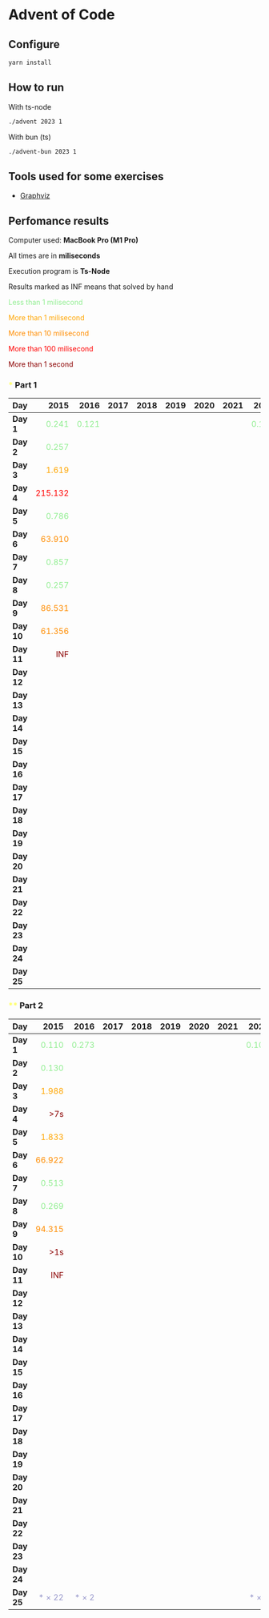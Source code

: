 # Advent of Code



## Configure

```sh
yarn install
```

## How to run

With ts-node

```sh
./advent 2023 1
```

With bun (ts)

```sh
./advent-bun 2023 1
```

## Tools used for some exercises

* [Graphviz](https://graphviz.org)

## Perfomance results

Computer used: **MacBook Pro (M1 Pro)**

All times are in **miliseconds**

Execution program is **Ts-Node**

Results marked as INF means that solved by hand

<span style="color:lightgreen">Less than 1 milisecond</span>

<span style="color:orange">More than 1 milisecond</span>

<span style="color:darkorange">More than 10 milisecond</span>

<span style="color:red">More than 100 milisecond</span>

<span style="color:darkred">More than 1 second</span>



### <span style="color:#FFFF66">*</span> Part 1

| **Day** | **2015** | **2016** | **2017** | **2018** | **2019** | **2020** | **2021** | **2022** | **2023** |
|---------|---------:|---------:|---------:|---------:|---------:|---------:|---------:|---------:|---------:|
| **Day 1** | <span style="color:lightgreen">0.241</span> | <span style="color:lightgreen">0.121</span> |         |         |         |         |         | <span style="color:lightgreen">0.107</span> | <span style="color:lightgreen">0.640</span> |
| **Day 2** | <span style="color:lightgreen">0.257</span> |         |         |         |         |         |         |         | <span style="color:lightgreen">0.106</span> |
| **Day 3** | <span style="color:orange">1.619</span> |         |         |         |         |         |         |         | <span style="color:orange">2.676</span> |
| **Day 4** | <span style="color:red">215.132</span> |         |         |         |         |         |         |         | <span style="color:lightgreen">0.426</span> |
| **Day 5** | <span style="color:lightgreen">0.786</span> |         |         |         |         |         |         |         | <span style="color:lightgreen">0.364</span> |
| **Day 6** | <span style="color:darkorange">63.910</span> |         |         |         |         |         |         |         | <span style="color:lightgreen">0.047</span> |
| **Day 7** | <span style="color:lightgreen">0.857</span> |         |         |         |         |         |         |         | <span style="color:orange">2.683</span> |
| **Day 8** | <span style="color:lightgreen">0.257</span> |         |         |         |         |         |         |         | <span style="color:orange">1.333</span> |
| **Day 9** | <span style="color:darkorange">86.531</span> |         |         |         |         |         |         |         | <span style="color:orange">2.433</span> |
| **Day 10** | <span style="color:darkorange">61.356</span> |         |         |         |         |         |         |         | <span style="color:orange">1.766</span> |
| **Day 11** | <span style="color:darkred">INF</span> |         |         |         |         |         |         |         | <span style="color:orange">7.652</span> |
| **Day 12** |         |         |         |         |         |         |         |         | <span style="color:darkorange">23.652</span> |
| **Day 13** |         |         |         |         |         |         |         |         | <span style="color:orange">2.605</span> |
| **Day 14** |         |         |         |         |         |         |         |         | <span style="color:orange">3.359</span> |
| **Day 15** |         |         |         |         |         |         |         |         | <span style="color:lightgreen">0.928</span> |
| **Day 16** |         |         |         |         |         |         |         |         | <span style="color:orange">6.506</span> |
| **Day 17** |         |         |         |         |         |         |         |         | <span style="color:red">731.511</span> |
| **Day 18** |         |         |         |         |         |         |         |         | <span style="color:lightgreen">0.195</span> |
| **Day 19** |         |         |         |         |         |         |         |         | <span style="color:orange">1.710</span> |
| **Day 20** |         |         |         |         |         |         |         |         | <span style="color:darkorange">11.904</span> |
| **Day 21** |         |         |         |         |         |         |         |         | <span style="color:darkorange">47.542</span> |
| **Day 22** |         |         |         |         |         |         |         |         | <span style="color:red">209.524</span> |
| **Day 23** |         |         |         |         |         |         |         |         | <span style="color:orange">1.016</span> |
| **Day 24** |         |         |         |         |         |         |         |         | <span style="color:darkorange">35.310</span> |
| **Day 25** |         |         |         |         |         |         |         |         | <span style="color:darkred">INF</span> |


### <span style="color:#FFFF66">**</span> Part 2

| **Day** | **2015** | **2016** | **2017** | **2018** | **2019** | **2020** | **2021** | **2022** | **2023** |
|---------|---------:|---------:|---------:|---------:|---------:|---------:|---------:|---------:|---------:|
| **Day 1** | <span style="color:lightgreen">0.110</span> | <span style="color:lightgreen">0.273</span> |         |         |         |         |         | <span style="color:lightgreen">0.109</span> | <span style="color:orange">1.598</span> |
| **Day 2** | <span style="color:lightgreen">0.130</span> |         |         |         |         |         |         |         | <span style="color:lightgreen">0.103</span> |
| **Day 3** | <span style="color:orange">1.988</span> |         |         |         |         |         |         |         | <span style="color:orange">1.221</span> |
| **Day 4** | <span style="color:darkred">>7s</span> |         |         |         |         |         |         |         | <span style="color:lightgreen">0.475</span> |
| **Day 5** | <span style="color:orange">1.833</span> |         |         |         |         |         |         |         | <span style="color:darkred">>8m</span> |
| **Day 6** | <span style="color:darkorange">66.922</span> |         |         |         |         |         |         |         | <span style="color:lightgreen">0.041</span> |
| **Day 7** | <span style="color:lightgreen">0.513</span> |         |         |         |         |         |         |         | <span style="color:orange">5.344</span> |
| **Day 8** | <span style="color:lightgreen">0.269</span> |         |         |         |         |         |         |         | <span style="color:orange">6.380</span> |
| **Day 9** | <span style="color:darkorange">94.315</span> |         |         |         |         |         |         |         | <span style="color:lightgreen">0.925</span> |
| **Day 10** | <span style="color:darkred">>1s</span> |         |         |         |         |         |         |         | <span style="color:orange">7.517</span> |
| **Day 11** | <span style="color:darkred">INF</span> |         |         |         |         |         |         |         | <span style="color:orange">5.165</span> |
| **Day 12** |         |         |         |         |         |         |         |         | <span style="color:red">528.548</span> |
| **Day 13** |         |         |         |         |         |         |         |         | <span style="color:lightgreen">0.569</span> |
| **Day 14** |         |         |         |         |         |         |         |         | <span style="color:red">482.525</span> |
| **Day 15** |         |         |         |         |         |         |         |         | <span style="color:orange">1.341</span> |
| **Day 16** |         |         |         |         |         |         |         |         | <span style="color:darkred">>1s</span> |
| **Day 17** |         |         |         |         |         |         |         |         | <span style="color:darkred">>2s</span> |
| **Day 18** |         |         |         |         |         |         |         |         | <span style="color:lightgreen">0.112</span> |
| **Day 19** |         |         |         |         |         |         |         |         | <span style="color:orange">2.112</span> |
| **Day 20** |         |         |         |         |         |         |         |         | <span style="color:darkorange">17.168</span> |
| **Day 21** |         |         |         |         |         |         |         |         | <span style="color:darkred">>18s</span> |
| **Day 22** |         |         |         |         |         |         |         |         | <span style="color:darkred">>1m</span> |
| **Day 23** |         |         |         |         |         |         |         |         | <span style="color:darkred">>5s</span> |
| **Day 24** |         |         |         |         |         |         |         |         | <span style="color:darkred">>6s</span> |
| **Day 25** | <span style="color:#9999CC">* × 22</span> | <span style="color:#9999CC">* × 2</span> |         |         |         |         |         | <span style="color:#9999CC">* × 2</span> | <span style="color:#FFFF66">* × 50</span> | <span style="color:#9999CC">* × 49</span> |
